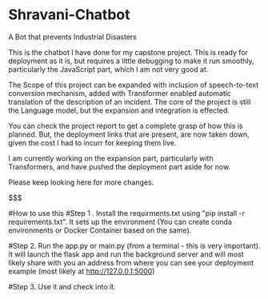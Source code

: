 # Shravani-Chatbot
A Bot that prevents Industrial Disasters


This is the chatbot I have done for my capstone project. This is ready for deployment as it is, but requires a little debugging to make it run smoothly, particularly the JavaScript part, which I am not very good at.

The Scope of this project can be expanded with inclusion of speech-to-text conversion mechanism, added with Transformer enabled automatic translation of the description of an incident. The core of the project is still the Language model, but the expansion and integration is effected.

You can check the project report to get a complete grasp of how this is planned. But, the deployment links that are present, are now taken down, given the cost I had to incurr for keeping them live.

I am currently working on the expansion part, particularly with Transformers, and have pushed the deployment part aside for now.

Please keep looking here for more changes.

$$$

#How to use this
#Step 1 . Install the requirments.txt using "pip install -r requirements.txt". It sets up the environment (You can create conda environments or Docker Container based on the same). 

#Step 2. Run the app.py or main.py (from a terminal - this is very important). It will launch the flask app and run the background server and will most likely share with you an address from where you can see your deployment example (most likely at http://127.0.0.1:5000)

#Step 3. Use it and check into it.
